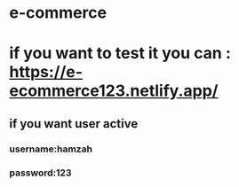 # e-commerce
# if you want to test it you can : https://e-ecommerce123.netlify.app/
## if you want user active
### username:hamzah
### password:123
